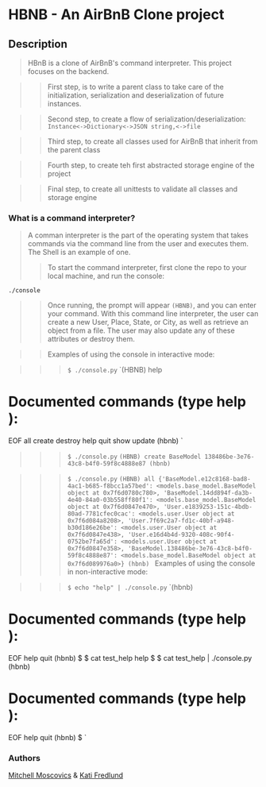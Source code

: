 # HBNB - An AirBnB Clone project

## Description

> HBnB is a clone of AirBnB's command interpreter. This project focuses on the backend.

>> First step, is to write a parent class to take care of the initialization, serialization and deserialization of future instances.

>> Second step, to create a flow of serialization/deserialization:
`Instance<->Dictionary<->JSON string,<->file`

>> Third step, to create all classes used for AirBnB that inherit from the parent class

>> Fourth step, to create teh first abstracted storage engine of the project

>> Final step, to create all unittests to validate all classes and storage engine

### What is a command interpreter?

> A comman interpreter is the part of the operating system that takes commands via the command line from the user and executes them. The Shell is an example of one.
>> To start the command interpreter, first clone the repo to your local machine, and run the console:

`./console`

>> Once running, the prompt will appear `(HBNB)`, and you can enter your command. With this command line interpreter, the user can create a new User, Place, State, or City, as well as retrieve an object from a file. The user may also update any of these attributes or destroy them.

>> Examples of using the console in interactive mode:

>>> `$ ./console.py`
>>> `(HBNB) help

Documented commands (type help <topic>):
========================================
EOF  all  create  destroy  help  quit  show  update
(hbnb)
`

>>> `$ ./console.py`
>>> `(HBNB) create BaseModel
138486be-3e76-43c8-b4f0-59f8c4888e87
(hbnb)
`

>>> `$ ./console.py`
>>> `(HBNB) all
{'BaseModel.e12c8168-bad8-4ac1-b685-f8bcc1a57bed': <models.base_model.BaseModel object at 0x7f6d0780c780>, 'BaseModel.14dd894f-da3b-4e40-84a0-03b558ff80f1': <models.base_model.BaseModel object at 0x7f6d0847e470>, 'User.e1839253-151c-4bdb-80ad-7781cfec0cac': <models.user.User object at 0x7f6d084a8208>, 'User.7f69c2a7-fd1c-40bf-a948-b30d186e26be': <models.user.User object at 0x7f6d0847e438>, 'User.e16d4b4d-9320-408c-90f4-0752be7fa65d': <models.user.User object at 0x7f6d0847e358>, 'BaseModel.138486be-3e76-43c8-b4f0-59f8c4888e87': <models.base_model.BaseModel object at 0x7f6d089976a0>}
(hbnb)
`
>> Examples of using the console in non-interactive mode:

>>> `$ echo "help" | ./console.py`
>>> `(hbnb)

Documented commands (type help <topic>):
========================================
EOF  help  quit
(hbnb)
$
$ cat test_help
help
$
$ cat test_help | ./console.py
(hbnb)

Documented commands (type help <topic>):
========================================
EOF  help  quit
(hbnb)
$
`

###  Authors
[Mitchell Moscovics](https://github.com/mmoscovics) & [Kati Fredlund](https://github.com/KFredlund)

